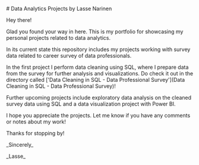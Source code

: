 \# Data Analytics Projects by Lasse Narinen



Hey there!



Glad you found your way in here. This is my portfolio for showcasing my personal projects related to data analytics.



In its current state this repository includes my projects working with survey data related to career survey of data professionals.



In the first project I perform data cleaning using SQL, where I prepare data from the survey for further analysis and visualizations. Do check it out in the directory called \['Data Cleaning in SQL - Data Professional Survey'](Data Cleaning in SQL - Data Professional Survey)!



Further upcoming projects include exploratory data analysis on the cleaned survey data using SQL and a data visualization project with Power BI.



I hope you appreciate the projects. Let me know if you have any comments or notes about my work!



Thanks for stopping by!



\_Sincerely\_



\_Lasse\_

